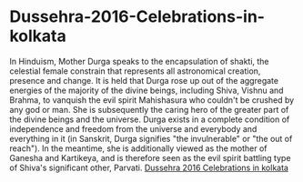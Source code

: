 # Dussehra-2016-Celebrations-in-kolkata
In Hinduism, Mother Durga speaks to the encapsulation of shakti, the celestial female constrain that represents all astronomical creation, presence and change. It is held that Durga rose up out of the aggregate energies of the majority of the divine beings, including Shiva, Vishnu and Brahma, to vanquish the evil spirit Mahishasura who couldn't be crushed by any god or man. She is subsequently the caring hero of the greater part of the divine beings and the universe. Durga exists in a complete condition of independence and freedom from the universe and everybody and everything in it (in Sanskrit, Durga signifies "the invulnerable" or "the out of reach"). In the meantime, she is additionally viewed as the mother of Ganesha and Kartikeya, and is therefore seen as the evil spirit battling type of Shiva's significant other, Parvati.
<a href="http://www.durgapujaimages.com/dussehra-celebrations-in-kolkata/">Dussehra 2016 Celebrations in kolkata</a>
